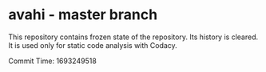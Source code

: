 # avahi - master branch

This repository contains frozen state of the repository.
Its history is cleared. It is used only for static code
analysis with Codacy.

Commit Time: 1693249518